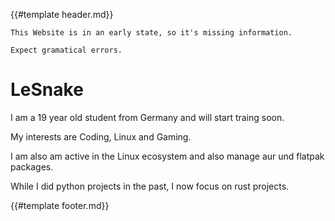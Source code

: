 {{#template header.md}}

```admonish warning title="Work in Progress"
This Website is in an early state, so it's missing information.

Expect gramatical errors.
```

# LeSnake

I am a 19 year old student from Germany and will start traing soon.

My interests are Coding, Linux and Gaming.

I am also am active in the Linux ecosystem and also manage aur und flatpak packages.

While I did python projects in the past, I now focus on rust projects.

{{#template footer.md}}

